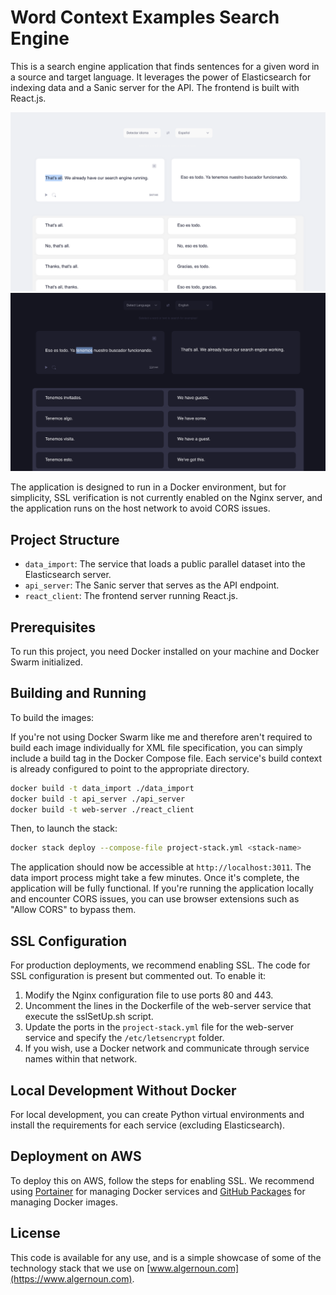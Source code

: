 # Word Context Examples Search Engine

This is a search engine application that finds sentences for a given word in a source and target language. It leverages the power of Elasticsearch for indexing data and a Sanic server for the API. The frontend is built with React.js.

![light example](https://github.com/hamzabealta/word-search/blob/main/example1.png?raw=true)
![dark example](https://github.com/hamzabealta/word-search/blob/main/example2.png?raw=true)


The application is designed to run in a Docker environment, but for simplicity, SSL verification is not currently enabled on the Nginx server, and the application runs on the host network to avoid CORS issues.

## Project Structure

- `data_import`: The service that loads a public parallel dataset into the Elasticsearch server.
- `api_server`: The Sanic server that serves as the API endpoint.
- `react_client`: The frontend server running React.js.

## Prerequisites

To run this project, you need Docker installed on your machine and Docker Swarm initialized.

## Building and Running

To build the images:

If you're not using Docker Swarm like me and therefore aren't required to build each image individually for XML file specification, you can simply include a build tag in the Docker Compose file. Each service's build context is already configured to point to the appropriate directory.   

```bash
docker build -t data_import ./data_import
docker build -t api_server ./api_server
docker build -t web-server ./react_client
```

Then, to launch the stack:

```bash
docker stack deploy --compose-file project-stack.yml <stack-name>
```

The application should now be accessible at `http://localhost:3011`. The data import process might take a few minutes. Once it's complete, the application will be fully functional. If you're running the application locally and encounter CORS issues, you can use browser extensions such as "Allow CORS" to bypass them.  


## SSL Configuration

For production deployments, we recommend enabling SSL. The code for SSL configuration is present but commented out. To enable it:

1. Modify the Nginx configuration file to use ports 80 and 443.
1. Uncomment the lines in the Dockerfile of the web-server service that execute the sslSetUp.sh script.
1. Update the ports in the `project-stack.yml` file for the web-server service and specify the `/etc/letsencrypt` folder.
1. If you wish, use a Docker network and communicate through service names within that network.

## Local Development Without Docker

For local development, you can create Python virtual environments and install the requirements for each service (excluding Elasticsearch).

## Deployment on AWS

To deploy this on AWS, follow the steps for enabling SSL. We recommend using [Portainer](https://www.portainer.io) for managing Docker services and [GitHub Packages](https://github.com/features/packages) for managing Docker images.

## License

This code is available for any use, and is a simple showcase of some of the technology stack that we use on [www.algernoun.com](https://www.algernoun.com).
